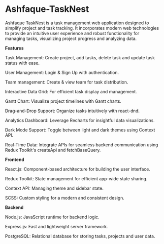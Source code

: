 # Ashfaque-TaskNest

Ashfaque TaskNest is a task management web application designed to simplify project and task tracking. It incorporates modern web technologies to provide an intuitive user experience and robust functionality for managing tasks, visualizing project progress and analyzing data.

**Features**

Task Management: Create project, add tasks, delete task and update task status with ease.

User Management: Login & Sign Up with authentication.

Team management: Create & view team for task distribution.

Interactive Data Grid: For efficient task display and management.

Gantt Chart: Visualize project timelines with Gantt charts.

Drag-and-Drop Support: Organize tasks intuitively with react-dnd.

Analytics Dashboard: Leverage Recharts for insightful data visualizations.

Dark Mode Support: Toggle between light and dark themes using Context API.

Real-Time Data: Integrate APIs for seamless backend communication using Redux Toolkit's createApi and fetchBaseQuery.

**Frontend**

React.js: Component-based architecture for building the user interface.

Redux Toolkit: State management for efficient app-wide state sharing.

Context API: Managing theme and sidebar state.

SCSS: Custom styling for a modern and consistent design.

**Backend**

Node.js: JavaScript runtime for backend logic.

Express.js: Fast and lightweight server framework.

PostgreSQL: Relational database for storing tasks, projects and user data.
